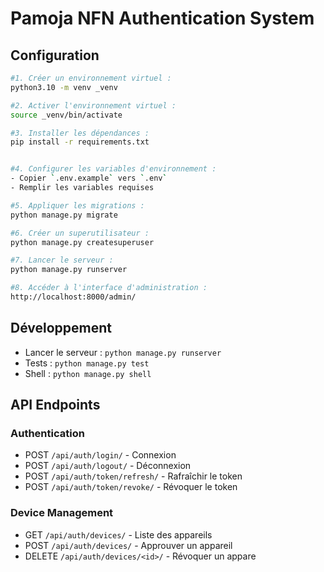 
# Pamoja NFN Authentication System

## Configuration


```bash
#1. Créer un environnement virtuel :
python3.10 -m venv _venv

#2. Activer l'environnement virtuel :
source _venv/bin/activate           

#3. Installer les dépendances :
pip install -r requirements.txt


#4. Configurer les variables d'environnement :
- Copier `.env.example` vers `.env`
- Remplir les variables requises

#5. Appliquer les migrations :
python manage.py migrate

#6. Créer un superutilisateur :
python manage.py createsuperuser

#7. Lancer le serveur :
python manage.py runserver

#8. Accéder à l'interface d'administration :
http://localhost:8000/admin/

```


## Développement

- Lancer le serveur : `python manage.py runserver`
- Tests : `python manage.py test`
- Shell : `python manage.py shell`

## API Endpoints

### Authentication
- POST `/api/auth/login/` - Connexion
- POST `/api/auth/logout/` - Déconnexion
- POST `/api/auth/token/refresh/` - Rafraîchir le token
- POST `/api/auth/token/revoke/` - Révoquer le token

### Device Management
- GET `/api/auth/devices/` - Liste des appareils
- POST `/api/auth/devices/` - Approuver un appareil
- DELETE `/api/auth/devices/<id>/` - Révoquer un appare
